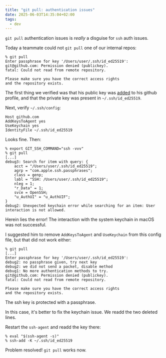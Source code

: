 ```yaml
---
title: "git pull: authentication issues"
date: 2025-06-03T14:35:04+02:00
tags:
  - dev
---
```


`git pull` authentication issues is _really_ a disguise for `ssh` auth issues.

Today a teammate could not `git pull` one of our internal repos:

```
% git pull
Enter passphrase for key '/Users/user/.ssh/id_ed25519':
git@github.com: Permission denied (publickey).
fatal: Could not read from remote repository.

Please make sure you have the correct access rights
and the repository exists.
```

The first thing we verified was that his public key was
[added](https://github.com/settings/keys) to his github profile, and that the
private key was present in `~/.ssh/id_ed25519`.

Next, verify `~/.ssh/config`:

```
Host github.com
AddKeysToAgent yes
UseKeychain yes
IdentityFile ~/.ssh/id_ed25519
```

Looks fine. Then:

```shell
% export GIT_SSH_COMMAND="ssh -vvv"
% git pull
[...]
debug3: Search for item with query: {
    acct = "/Users/user/.ssh/id_ed25519";
    agrp = "com.apple.ssh.passphrases";
    class = genp;
    labl = "SSH: /Users/user/.ssh/id_ed25519";
    nleg = 1;
    "r_Data" = 1;
    svce = OpenSSH;
    "u_AuthUI" = "u_AuthUIF";
}
debug2: Unexpected keychain error while searching for an item: User interaction is not allowed.
```

Herein lies the error! The interaction with the system keychain in macOS was not
successful.

I suggested him to remove `AddKeysToAgent` and `UseKeychain` from this config
file, but that did not work either:

```shell
% git pull
[...]
Enter passphrase for key '/Users/user/.ssh/id_ed25519':
debug2: no passphrase given, try next key
debug2: we did not send a packet, disable method
debug1: No more authentication methods to try.
git@github.com: Permission denied (publickey).
fatal: Could not read from remote repository.

Please make sure you have the correct access rights
and the repository exists.
```

The ssh key is protected with a passphrase.

In this case, it's better to fix the keychain issue. We readd the two deleted
lines.

Restart the `ssh-agent` and readd the key there:

```shell
% eval "$(ssh-agent -s)"
% ssh-add -K ~/.ssh/id_ed25519
```

Problem resolved! `git pull` works now.

